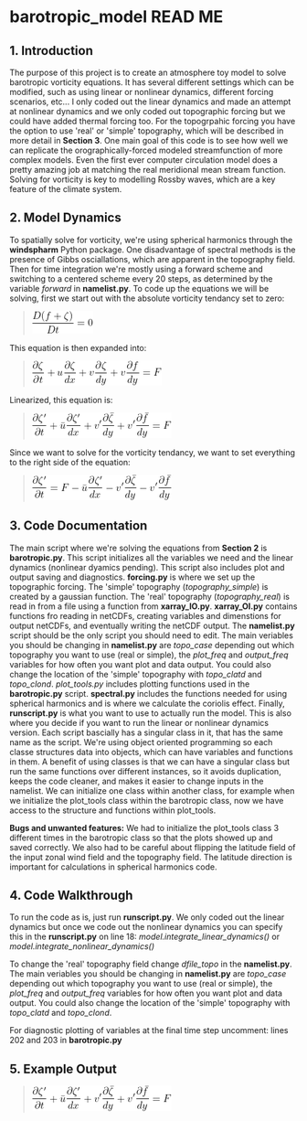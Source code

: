 # barotropic_model READ ME

## 1. Introduction
The purpose of this project is to create an atmosphere toy model to solve barotropic vorticity equations. It has several different settings which can be modified, such as using linear or nonlinear dynamics, different forcing scenarios, etc... I only coded out the linear dynamics and made an attempt at nonlinear dynamics and we only coded out topographic forcing but we could have added thermal forcing too. For the topogrpahic forcing you have the option to use 'real' or 'simple' topography, which will be described in more detail in **Section 3**. One main goal of this code is to see how well we can replicate the orographically-forced modeled streamfunction of more complex models. Even the first ever computer circulation model does a pretty amazing job at matching the real meridional mean stream function. Solving for vorticity is key to modelling Rossby waves, which are a key feature of the climate system. 

## 2. Model Dynamics
To spatially solve for vorticity, we're using spherical harmonics through the **windspharm** Python package. One disadvantage of spectral methods is the presence of Gibbs osciallations, which are apparent in the topography field. Then for time integration we're mostly using a forward scheme and switching to a centered scheme every 20 steps, as determined by the variable *forward* in **namelist.py**. To code up the equations we will be solving, first we start out with the absolute vorticity tendancy set to zero:
> <img src="readmeimages/Eqn1.gif" /> 
This equation is then expanded into:
> <img src="readmeimages/Eqn2.gif" /> 
Linearized, this equation is:
> <img src="readmeimages/Eqn3.gif" /> 
Since we want to solve for the vorticity tendancy, we want to set everything to the right side of the equation:
> <img src="readmeimages/Eqn4.gif" /> 

## 3. Code Documentation
The main script where we're solving the equations from **Section 2** is **barotropic.py**. This script initializes all the variables we need and the linear dynamics (nonlinear dyamics pending). This script also includes plot and output saving and diagnostics. **forcing.py** is where we set up the topographic forcing. The 'simple' topography (*topography_simple*) is created by a gaussian function. The 'real' topography (*topography_real*) is read in from a file using a function from **xarray_IO.py**. **xarray_OI.py** contains functions fro reading in netCDFs, creating variables and dimenstions for output netCDFs, and eventually writing the netCDF output. The **namelist.py** script should be the only script you should need to edit. The main veriables you should be changing in **namelist.py** are *topo_case* depending out which topography you want to use (real or simple), the *plot_freq* and *output_freq* variables for how often you want plot and data output. You could also change the location of the 'simple' topography with *topo_clatd* and *topo_clond*. *plot_tools.py* includes plotting functions used in the **barotropic.py** script. **spectral.py** includes the functions needed for using spherical harmonics and is where we calculate the coriolis effect. Finally, **runscript.py** is what you want to use to actually run the model. This is also where you decide if you want to run the linear or nonlinear dynamics version. Each script bascially has a singular class in it, that has the same name as the script. We're using object oriented programming so each classe structures data into objects, which can have variables and functions in them. A benefit of using classes is that we can have a singular class but run the same functions over different instances, so it avoids duplication, keeps the code cleaner, and makes it easier to change inputs in the namelist. We can initialize one class within another class, for example when we initialize the plot_tools class within the barotropic class, now we have access to the structure and functions within plot_tools. 

**Bugs and unwanted features:** We had to initialize the plot_tools class 3 different times in the barotropic class so that the plots showed up and saved correctly. We also had to be careful about flipping the latitude field of the input zonal wind field and the topography field. The latitude direction is important for calculations in spherical harmonics code.

## 4. Code Walkthrough
To run the code as is, just run **runscript.py**. We only coded out the linear dynamics but once we code out the nonlinear dynamics you can specify this in the **runscript.py** on line 18: *model.integrate_linear_dynamics()*  or  *model.integrate_nonlinear_dynamics()*

To change the 'real' topography field change *dfile_topo* in the **namelist.py**. The main veriables you should be changing in **namelist.py** are *topo_case* depending out which topography you want to use (real or simple), the *plot_freq* and *output_freq* variables for how often you want plot and data output. You could also change the location of the 'simple' topography with *topo_clatd* and *topo_clond*. 

For diagnostic plotting of variables at the final time step uncomment: lines 202 and 203 in **barotropic.py**

## 5. Example Output
> <img src="readmeimages/Eqn3.gif" /> 









